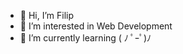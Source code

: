 - 👋 Hi, I’m Filip
- 👀 I’m interested in Web Development
- 🌱 I’m currently learning ( ﾉ ﾟｰﾟ)ﾉ
<!---
- 💞️ I’m looking to collaborate on ...
- 📫 How to reach me ...
--->

<!---
xkralik/xkralik is a ✨ special ✨ repository because its `README.md` (this file) appears on your GitHub profile.
You can click the Preview link to take a look at your changes.
--->
